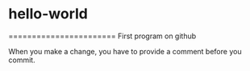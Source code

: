 # hello-world
=======================
First program on github

When you make a change, you have to provide a comment before you commit. 
